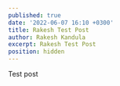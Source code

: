 ```yaml
---
published: true
date: '2022-06-07 16:10 +0300'
title: Rakesh Test Post
author: Rakesh Kandula
excerpt: Rakesh Test Post
position: hidden
---
```


Test post